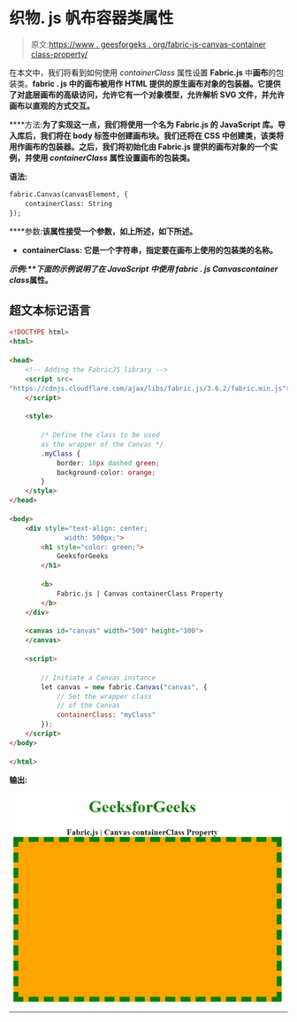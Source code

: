 # 织物. js 帆布容器类属性

> 原文:[https://www . geesforgeks . org/fabric-js-canvas-container class-property/](https://www.geeksforgeeks.org/fabric-js-canvas-containerclass-property/)

在本文中，我们将看到如何使用 *containerClass* 属性设置 **Fabric.js** 中**画布**的包装类。**fabric . js 中的画布被用作 HTML 提供的原生画布对象的包装器。它提供了对底层画布的高级访问，允许它有一个对象模型，允许解析 SVG 文件，并允许画布以直观的方式交互。**

****方法:**为了实现这一点，我们将使用一个名为 **Fabric.js** 的 JavaScript 库。导入库后，我们将在 body 标签中创建画布块。我们还将在 CSS 中创建类，该类将用作画布的包装器。之后，我们将初始化由 **Fabric.js** 提供的画布对象的一个实例，并使用 *containerClass* 属性设置画布的包装类。**

****语法:****

```html
fabric.Canvas(canvasElement, {
    containerClass: String
});
```

****参数:**该属性接受一个参数，如上所述，如下所述。**

*   ****containerClass:** 它是一个字符串，指定要在画布上使用的包装类的名称。**

****示例:**下面的示例说明了在 JavaScript 中使用 fabric . js Canvas*container class*属性。**

## **超文本标记语言**

```html
<!DOCTYPE html>
<html>

<head>
    <!-- Adding the FabricJS library -->
    <script src=
"https://cdnjs.cloudflare.com/ajax/libs/fabric.js/3.6.2/fabric.min.js">
    </script>

    <style>

        /* Define the class to be used
        as the wrapper of the Canvas */
        .myClass {
            border: 10px dashed green;
            background-color: orange;
        }
    </style>
</head>

<body>
    <div style="text-align: center;
              width: 500px;">
        <h1 style="color: green;">
            GeeksforGeeks
        </h1>

        <b>
            Fabric.js | Canvas containerClass Property
        </b>
    </div>

    <canvas id="canvas" width="500" height="300">
    </canvas>

    <script>

        // Initiate a Canvas instance 
        let canvas = new fabric.Canvas("canvas", {
            // Set the wrapper class
            // of the Canvas
            containerClass: "myClass"
        });
    </script>
</body>

</html>
```

****输出:****

**![](img/a110464eaaf34a2f856c41288c180842.png)**